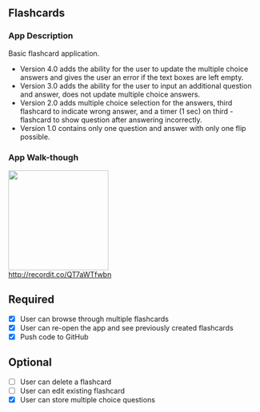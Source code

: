 ## Flashcards

### App Description
Basic flashcard application.
- Version 4.0 adds the ability for the user to update the multiple choice answers and gives the user an error if the text boxes are left empty.
- Version 3.0 adds the ability for the user to input an additional question and answer, does not update multiple choice answers.
- Version 2.0 adds multiple choice selection for the answers, third flashcard to indicate wrong answer, and a timer (1 sec) on third - flashcard to show question after answering incorrectly.
- Version 1.0 contains only one question and answer with only one flip possible.

### App Walk-though

<img src="http://recordit.co/QT7aWTfwbn.gif" width=200><br>http://recordit.co/QT7aWTfwbn<br>

## Required
- [x] User can browse through multiple flashcards
- [x] User can re-open the app and see previously created flashcards
- [x] Push code to GitHub
## Optional
- [ ] User can delete a flashcard
- [ ] User can edit existing flashcard
- [x] User can store multiple choice questions

